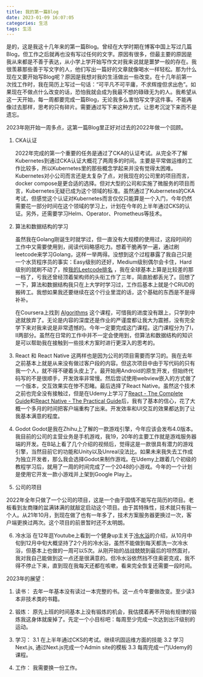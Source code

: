 ```yaml
---
title: 我的第一篇Blog
date: 2023-01-09 16:07:05
categories: 生活
tags: 生活
---
```


是的，这是我这十几年来的第一篇Blog。曾经在大学时期在博客中国上写过几篇Blog，但工作之后就再也没有写过任何的文字。原因有很多，但最主要的原因是我从来都是不善于表达，从小学上学开始写作文对我来说就是噩梦一般的存在。我很羡慕那些善于写文字的人，他们写出一篇好的文章就像喝水一样轻松。那为什么现在又要开始写Blog呢？原因是我想对我的生活做出一些改变。在十几年前第一次找工作时，我在简历上写过一句话：“可平凡不可平庸，不求辉煌但求出色”。如果现在不做点什么改变的话，恐怕我就会成为我最不想的碌碌无为的人。我希望从这一天开始，每一周都要完成一篇Blog，无论我多么害怕写文字这件事。不能再像过去那样，思考的只有碎片。需要通过写下来这种方式，让思考沉淀下来而不是遗忘。

2023年刚开始一周多点，这第一篇Blog里正好对过去的2022年做一个回顾。

1. CKA认证

   2022年完成的第一个重要的任务是通过了CKA的认证考试。从完全不了解Kubernetes到通过CKA认证大概花了两周多的时间。主要是平常做运维的工作比较多，所以Kubernetes里的那些概念学起来并没有觉得太困难。Kubernetes对小公司而言还是太复杂了点，对我现在的公司里的项目而言，docker compose是更合适的选择。但对大型的公司和实施了微服务的项目而言，Kubernetes无疑已成为这个领域的标准。虽然通过了Kubernetes的CKA考试，但感觉这个认证对Kubernetes而言仅仅只能算是一个入门，今年仍然需要花一部分时间在这个领域的学习上，计划在今年的上半年通过CKS的认证。另外，还需要学习Helm、Operator、Prometheus等技术。

2. 算法和数据结构的学习

   虽然我在Golang刚诞生时就学过，但一直没有大规模的使用过，这段时间的工作中又需要使用到，阅读代码略感吃力。想着干脆再学一遍，通过刷leetcode来学习Golang，这样一举两得。没想到这个过程暴露了我自己只是一个水货程序员的事实：Easy级别的还好，Medium级别偶尔会卡住，Hard级别的就刷不动了，按[我的Leetcode排名](https://leetcode.com/hflin/) ，我在全球基本上算是比较差的那一档了，亏我还曾经顶着架构师的头衔工作了三年，简直脸都丢光了。回想了一下，算法和数据结构我只在上大学时学习过，工作后基本上就是个CRUD的搬砖工。我想如果我还要继续在这个行业里混的话，这个基础的东西是不是得补补。

   在Coursera上找到 [Algorithms](https://www.coursera.org/learn/algorithms-part1) 这个课程，可惜我的进度没有跟上，只学到中途就放弃了。无论是内容的深度还是作业的严谨度都让我大为震撼，没有完全学下来对我来说是非常遗憾的。今年一定要完成这门课程。这门课程分为了I，II两部分。虽然在日常的工作中并不一定会使用到，但算法和数据结构的知识是可以帮助我在接触到一些技术方案时进行更深入的思考的。

3. React 和 React Native
     这两样也是因为公司的项目需要而学习的。我在去年之前基本上就是从来没有做过客户段的内容。但这次项目中由于写代码的只有我一个人，就不得不硬着头皮上了。最开始用Android的原生开发，但始终代码写的不是很顺手，开发效率非常慢。然后尝试使用webview嵌入的方式做了一个版本，交互效果实在惨不忍睹。最后选择了React Native。虽然这个技术之前也完全没有接触过，但是在Udemy上学习了[React - The Complete Guide](https://www.udemy.com/course/react-the-complete-guide-incl-redux/)和[React Native - The Practical Guide](https://www.udemy.com/course/react-native-the-practical-guide)后，我有了基本的信心，花了大概一个多月的时间把客户端重构了出来。开发效率和UI交互的效果都达到了让我基本满意的程度。

4. Godot
     Godot是我在Zhihu上了解的一款游戏引擎，今年应该会发布4.0版本。我目前的公司的主营业务是手机游戏，我19，20年的主要工作就是游戏服务器端的开发。在B站上看了几个介绍的视频后，觉得这是一款很具有潜力的游戏引擎，当然目前它的功能和Unity以及Unreal没法比。如果未来我失去工作成为独立开发者，那么我会选择Godot来制作游戏。在Udemy上跟着几个初级的教程学习后，就用了一周的时间完成了一个2048的小游戏。今年的一个计划是使用它开发一款小游戏并上架到Google Play上。

5. 公司的项目

  2022年全年只做了一个公司的项目，这是一个由于国情不能写在简历的项目。老板看到友商赚的盆满钵满的就敲定启动这个项目。由于其特殊性，技术就只有我一个人。从21年10月，到现在做了也有一年多了，技术方案服务器更换过一次，客户端更换过两次。这个项目的前景暂时还不太明朗。
     
6. 冷水浴
  在12年逛Youtube上看到一个健身up主关于[冷水浴](https://www.youtube.com/watch?v=dS3OwiP8m14&t=32s)的介绍，从10月中旬到12月中旬大概坚持了2个月的冷水浴，虽然不能做到每天都洗一次冷水浴，但基本上也做的一周可以5次。从刚开始的战战兢兢到最后的坦然面对，我对我自己能做到这一点还是很满意的。但冷水浴依然挡不住奥密克戎，我不得不停止下来，直到现在我每天还都在咳嗽，看来完全恢复还需要一段时间。
  

2023年的展望：

1. 读书：
   去年一年基本没有读过一本完整的书。这一点今年要做改变。至少读3本非技术类的书籍。

2. 锻炼：
	原先上班的时间基本上没有锻炼的机会，我估摸着再不开始有规律的锻炼我这身体就废掉了。先定一个小目标吧：每周至少完成一次达到出汗级别的运动。
	
3. 学习：
	3.1 在上半年通过CKS的考试。继续巩固运维方面的技能
	3.2 学习Next.js, 通过Next.js完成一个Admin site的模板
	3.3 每周完成一门Udemy的课程。
4. 工作：
   我需要换一份工作。
